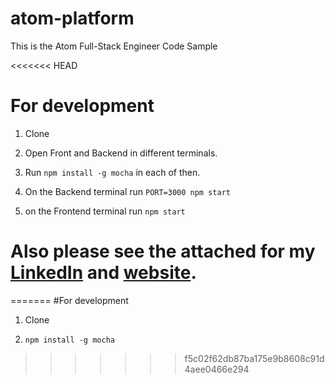 # atom-platform

This is the Atom Full-Stack Engineer Code Sample

<<<<<<< HEAD
# For development

1. Clone

2. Open Front and Backend in different terminals.

3. Run ```npm install -g mocha``` in each of then.

4. On the Backend terminal run ```PORT=3000 npm start```

5. on the Frontend terminal run ```npm start```

# Also please see the attached for my [LinkedIn](https://www.linkedin.com/in/lidian-vil%C3%A1zio-hays/ ) and [website](https://lidianvilaziohays.herokuapp.com/).
=======
#For development

1. Clone

2. ```npm install -g mocha```
>>>>>>> f5c02f62db87ba175e9b8608c91d4aee0466e294

